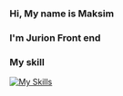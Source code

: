 ### Hi, My name is Maksim
### I'm Jurion Front end
### My skill
[![My Skills](https://skillicons.dev/icons?i=js,html,css,react,webpack,figma,git)](https://skillicons.dev)

